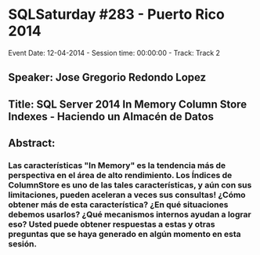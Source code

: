 # SQLSaturday #283 - Puerto Rico 2014
Event Date: 12-04-2014 - Session time: 00:00:00 - Track: Track 2
## Speaker: Jose Gregorio Redondo Lopez
## Title: SQL Server 2014 In Memory Column Store Indexes - Haciendo un Almacén de Datos
## Abstract:
### Las características "In Memory" es la tendencia más de perspectiva en el área de alto rendimiento. Los Índices de ColumnStore es uno de las tales características, y aún con sus limitaciones, pueden aceleran a veces sus consultas! ¿Cómo obtener más de esta característica? ¿En qué situaciones debemos usarlos? ¿Qué mecanismos internos ayudan a lograr eso? Usted puede obtener respuestas a estas y otras preguntas que se haya generado en algún momento en esta sesión.
